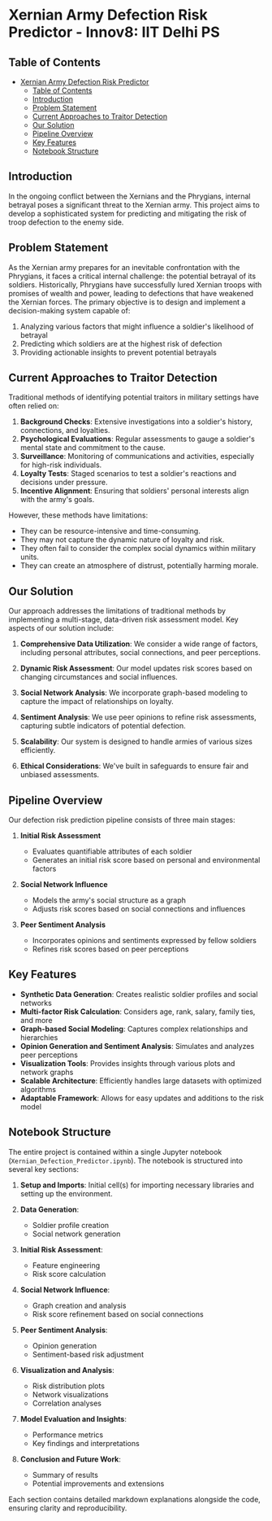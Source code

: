 # Xernian Army Defection Risk Predictor - Innov8: IIT Delhi PS

## Table of Contents
- [Xernian Army Defection Risk Predictor](#xernian-army-defection-risk-predictor)
  - [Table of Contents](#table-of-contents)
  - [Introduction](#introduction)
  - [Problem Statement](#problem-statement)
  - [Current Approaches to Traitor Detection](#current-approaches-to-traitor-detection)
  - [Our Solution](#our-solution)
  - [Pipeline Overview](#pipeline-overview)
  - [Key Features](#key-features)
  - [Notebook Structure](#notebook-structure)

## Introduction

In the ongoing conflict between the Xernians and the Phrygians, internal betrayal poses a significant threat to the Xernian army. This project aims to develop a sophisticated system for predicting and mitigating the risk of troop defection to the enemy side.

## Problem Statement

As the Xernian army prepares for an inevitable confrontation with the Phrygians, it faces a critical internal challenge: the potential betrayal of its soldiers. Historically, Phrygians have successfully lured Xernian troops with promises of wealth and power, leading to defections that have weakened the Xernian forces. The primary objective is to design and implement a decision-making system capable of:

1. Analyzing various factors that might influence a soldier's likelihood of betrayal
2. Predicting which soldiers are at the highest risk of defection
3. Providing actionable insights to prevent potential betrayals

## Current Approaches to Traitor Detection

Traditional methods of identifying potential traitors in military settings have often relied on:

1. **Background Checks**: Extensive investigations into a soldier's history, connections, and loyalties.
2. **Psychological Evaluations**: Regular assessments to gauge a soldier's mental state and commitment to the cause.
3. **Surveillance**: Monitoring of communications and activities, especially for high-risk individuals.
4. **Loyalty Tests**: Staged scenarios to test a soldier's reactions and decisions under pressure.
5. **Incentive Alignment**: Ensuring that soldiers' personal interests align with the army's goals.

However, these methods have limitations:
- They can be resource-intensive and time-consuming.
- They may not capture the dynamic nature of loyalty and risk.
- They often fail to consider the complex social dynamics within military units.
- They can create an atmosphere of distrust, potentially harming morale.

## Our Solution

Our approach addresses the limitations of traditional methods by implementing a multi-stage, data-driven risk assessment model. Key aspects of our solution include:

1. **Comprehensive Data Utilization**: We consider a wide range of factors, including personal attributes, social connections, and peer perceptions.

2. **Dynamic Risk Assessment**: Our model updates risk scores based on changing circumstances and social influences.

3. **Social Network Analysis**: We incorporate graph-based modeling to capture the impact of relationships on loyalty.

4. **Sentiment Analysis**: We use peer opinions to refine risk assessments, capturing subtle indicators of potential defection.

5. **Scalability**: Our system is designed to handle armies of various sizes efficiently.

6. **Ethical Considerations**: We've built in safeguards to ensure fair and unbiased assessments.

## Pipeline Overview

Our defection risk prediction pipeline consists of three main stages:

1. **Initial Risk Assessment**
   - Evaluates quantifiable attributes of each soldier
   - Generates an initial risk score based on personal and environmental factors

2. **Social Network Influence**
   - Models the army's social structure as a graph
   - Adjusts risk scores based on social connections and influences

3. **Peer Sentiment Analysis**
   - Incorporates opinions and sentiments expressed by fellow soldiers
   - Refines risk scores based on peer perceptions

## Key Features

- **Synthetic Data Generation**: Creates realistic soldier profiles and social networks
- **Multi-factor Risk Calculation**: Considers age, rank, salary, family ties, and more
- **Graph-based Social Modeling**: Captures complex relationships and hierarchies
- **Opinion Generation and Sentiment Analysis**: Simulates and analyzes peer perceptions
- **Visualization Tools**: Provides insights through various plots and network graphs
- **Scalable Architecture**: Efficiently handles large datasets with optimized algorithms
- **Adaptable Framework**: Allows for easy updates and additions to the risk model

## Notebook Structure

The entire project is contained within a single Jupyter notebook (`Xernian_Defection_Predictor.ipynb`). The notebook is structured into several key sections:

1. **Setup and Imports**: Initial cell(s) for importing necessary libraries and setting up the environment.

2. **Data Generation**:
   - Soldier profile creation
   - Social network generation

3. **Initial Risk Assessment**:
   - Feature engineering
   - Risk score calculation

4. **Social Network Influence**:
   - Graph creation and analysis
   - Risk score refinement based on social connections

5. **Peer Sentiment Analysis**:
   - Opinion generation
   - Sentiment-based risk adjustment

6. **Visualization and Analysis**:
   - Risk distribution plots
   - Network visualizations
   - Correlation analyses

7. **Model Evaluation and Insights**:
   - Performance metrics
   - Key findings and interpretations

8. **Conclusion and Future Work**:
   - Summary of results
   - Potential improvements and extensions

Each section contains detailed markdown explanations alongside the code, ensuring clarity and reproducibility.

